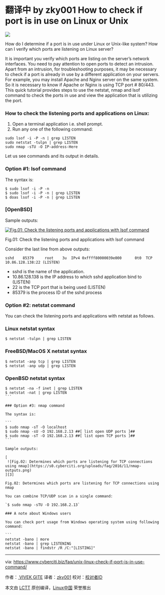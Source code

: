 翻译中 by zky001
How to check if port is in use on Linux or Unix
============================================================

[
 ![](https://s0.cyberciti.org/images/category/old/linux-logo.png)
][1]

How do I determine if a port is in use under Linux or Unix-like system? How can I verify which ports are listening on Linux server?

It is important you verify which ports are listing on the server’s network interfaces. You need to pay attention to open ports to detect an intrusion. Apart from an intrusion, for troubleshooting purposes, it may be necessary to check if a port is already in use by a different application on your servers. For example, you may install Apache and Nginx server on the same system. So it is necessary to know if Apache or Nginx is using TCP port # 80/443\. This quick tutorial provides steps to use the netstat, nmap and lsof command to check the ports in use and view the application that is utilizing the port.

### How to check the listening ports and applications on Linux:

1.  Open a terminal application i.e. shell prompt.
2.  Run any one of the following command:
  
  ```
  sudo lsof -i -P -n | grep LISTEN 
  sudo netstat -tulpn | grep LISTEN
  sudo nmap -sTU -O IP-address-Here
  ```
  
Let us see commands and its output in details.

### Option #1: lsof command

The syntax is:

```
$ sudo lsof -i -P -n
$ sudo lsof -i -P -n | grep LISTEN
$ doas lsof -i -P -n | grep LISTEN 
```

### [OpenBSD] ###

Sample outputs:

[
 ![Fig.01: Check the listening ports and applications with lsof command](https://s0.cyberciti.org/uploads/faq/2016/11/lsof-outputs.png) 
][2]

Fig.01: Check the listening ports and applications with lsof command

Consider the last line from above outputs:

```
sshd    85379     root    3u  IPv4 0xffff80000039e000      0t0  TCP 10.86.128.138:22 (LISTEN)
```

- sshd is the name of the application.
- 10.86.128.138 is the IP address to which sshd application bind to (LISTEN)
- 22 is the TCP port that is being used (LISTEN)
- 85379 is the process ID of the sshd process

### Option #2: netstat command

You can check the listening ports and applications with netstat as follows.

### Linux netstat syntax

```
$ netstat -tulpn | grep LISTEN
```

### FreeBSD/MacOS X netstat syntax

```
$ netstat -anp tcp | grep LISTEN
$ netstat -anp udp | grep LISTEN
```

### OpenBSD netstat syntax

````
$ netstat -na -f inet | grep LISTEN
$ netstat -nat | grep LISTEN
```

### Option #3: nmap command

The syntax is:

```
$ sudo nmap -sT -O localhost
$ sudo nmap -sU -O 192.168.2.13 ##[ list open UDP ports ]##
$ sudo nmap -sT -O 192.168.2.13 ##[ list open TCP ports ]##
```

Sample outputs:

[
 ![Fig.02: Determines which ports are listening for TCP connections using nmap](https://s0.cyberciti.org/uploads/faq/2016/11/nmap-outputs.png) 
][3]

Fig.02: Determines which ports are listening for TCP connections using nmap

You can combine TCP/UDP scan in a single command:

`$ sudo nmap -sTU -O 192.168.2.13`

### A note about Windows users

You can check port usage from Windows operating system using following command:

```
netstat -bano | more
netstat -bano | grep LISTENING
netstat -bano | findstr /R /C:"[LISTING]"
````

--------------------------------------------------------------------------------

via: https://www.cyberciti.biz/faq/unix-linux-check-if-port-is-in-use-command/

作者：[ VIVEK GITE][a]
译者：[zky001](https://github.com/zky001)
校对：[校对者ID](https://github.com/校对者ID)

本文由 [LCTT](https://github.com/LCTT/TranslateProject) 原创编译，[Linux中国](https://linux.cn/) 荣誉推出

[a]:https://www.cyberciti.biz/faq/unix-linux-check-if-port-is-in-use-command/
[1]:https://www.cyberciti.biz/faq/category/linux/
[2]:http://www.cyberciti.biz/faq/unix-linux-check-if-port-is-in-use-command/lsof-outputs/
[3]:http://www.cyberciti.biz/faq/unix-linux-check-if-port-is-in-use-command/nmap-outputs/
